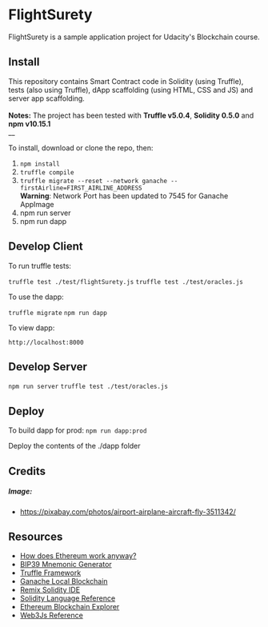 # FlightSurety

FlightSurety is a sample application project for Udacity's Blockchain course.

## Install

This repository contains Smart Contract code in Solidity (using Truffle), tests (also using Truffle), dApp scaffolding (using HTML, CSS and JS) and server app scaffolding.<br />
<br />
__Notes:__ The project has been tested with __Truffle v5.0.4__, __Solidity 0.5.0__ and __npm v10.15.1__<br />
__

To install, download or clone the repo, then:

1. `npm install`
2. `truffle compile`
3. `truffle migrate --reset --network ganache --firstAirline=FIRST_AIRLINE_ADDRESS`<br />
    __Warning__: Network Port has been updated to 7545 for Ganache AppImage
4. npm run server
5. npm run dapp

## Develop Client

To run truffle tests:

`truffle test ./test/flightSurety.js`
`truffle test ./test/oracles.js`

To use the dapp:

`truffle migrate`
`npm run dapp`

To view dapp:

`http://localhost:8000`

## Develop Server

`npm run server`
`truffle test ./test/oracles.js`

## Deploy

To build dapp for prod:
`npm run dapp:prod`

Deploy the contents of the ./dapp folder


## Credits

##### Image: 
* https://pixabay.com/photos/airport-airplane-aircraft-fly-3511342/


## Resources

* [How does Ethereum work anyway?](https://medium.com/@preethikasireddy/how-does-ethereum-work-anyway-22d1df506369)
* [BIP39 Mnemonic Generator](https://iancoleman.io/bip39/)
* [Truffle Framework](http://truffleframework.com/)
* [Ganache Local Blockchain](http://truffleframework.com/ganache/)
* [Remix Solidity IDE](https://remix.ethereum.org/)
* [Solidity Language Reference](http://solidity.readthedocs.io/en/v0.4.24/)
* [Ethereum Blockchain Explorer](https://etherscan.io/)
* [Web3Js Reference](https://github.com/ethereum/wiki/wiki/JavaScript-API)